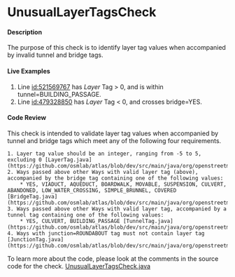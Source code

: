 # UnusualLayerTagsCheck

#### Description

The purpose of this check is to identify layer tag values when accompanied by invalid tunnel and bridge tags.

#### Live Examples

1. Line [id:521569767](https://www.openstreetmap.org/way/521569767) has _Layer_ Tag > 0, and is within tunnel=BUILDING_PASSAGE.
2. Line [id:479328850](https://www.openstreetmap.org/way/479328850) has _Layer_ Tag < 0, and crosses bridge=YES.

#### Code Review

This check is intended to validate layer tag values when accompanied by tunnel and bridge tags which meet any of the following four requirements.

    1. Layer tag value should be an integer, ranging from -5 to 5, excluding 0 [LayerTag.java](https://github.com/osmlab/atlas/blob/dev/src/main/java/org/openstreetmap/atlas/tags/LayerTag.java)
    2. Ways passed above other Ways with valid layer tag (above), accompanied by the bridge tag containing one of the following values:
        * YES, VIADUCT, AQUEDUCT, BOARDWALK, MOVABLE, SUSPENSION, CULVERT, ABANDONED, LOW_WATER_CROSSING, SIMPLE_BRUNNEL, COVERED [BridgeTag.java](https://github.com/osmlab/atlas/blob/dev/src/main/java/org/openstreetmap/atlas/tags/BridgeTag.java)
    3. Ways passed above other Ways with valid layer tag, accompanied by a tunnel tag containing one of the following values:
        * YES, CULVERT, BUILDING_PASSAGE [TunnelTag.java](https://github.com/osmlab/atlas/blob/dev/src/main/java/org/openstreetmap/atlas/tags/TunnelTag.java)
    4. Ways with junction=ROUNDABOUT tag must not contain layer tag [JunctionTag.java](https://github.com/osmlab/atlas/blob/dev/src/main/java/org/openstreetmap/atlas/tags/JunctionTag.java)

To learn more about the code, please look at the comments in the source code for the check.
[UnusualLayerTagsCheck.java](../../src/main/java/org/openstreetmap/atlas/checks/validation/tag/UnusualLayerTagsCheck.java)